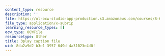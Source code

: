 ```yaml
---
content_type: resource
description: ''
file: https://ol-ocw-studio-app-production.s3.amazonaws.com/courses/8-01sc-classical-mechanics-fall-2016/8da2a9d2b3e13957649d4a31023e4d0f_7Mv5hT1nugQ.srt
file_type: application/x-subrip
learning_resource_types: []
ocw_type: OCWFile
resourcetype: Other
title: 3play caption file
uid: 8da2a9d2-b3e1-3957-649d-4a31023e4d0f
---
```

